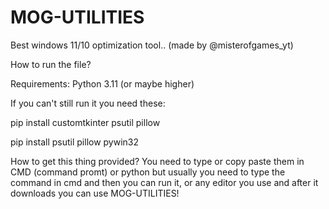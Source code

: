 # MOG-UTILITIES
Best windows 11/10 optimization tool.. (made by @misterofgames_yt)

How to run the file? 

Requirements: Python 3.11 (or maybe higher)

If you can't still run it you need these:

pip install customtkinter psutil pillow

pip install psutil pillow pywin32

How to get this thing provided? You need to type or copy paste them in CMD (command promt) or python but usually you need to type the command in cmd and then you can run it, or any editor you use and after it downloads you can use MOG-UTILITIES!
